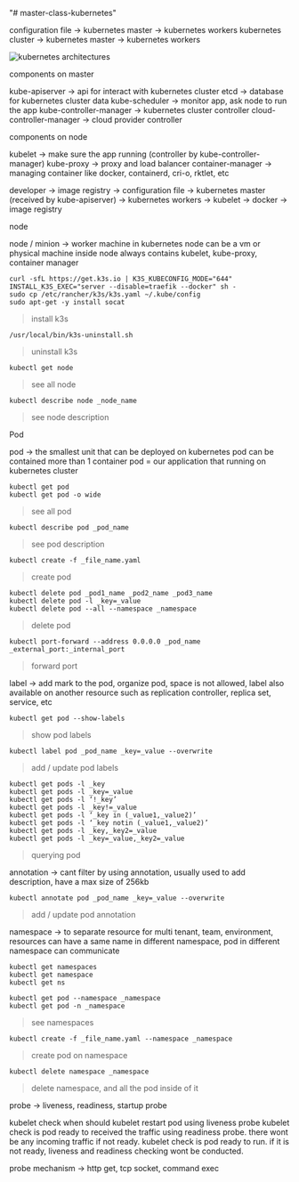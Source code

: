 "# master-class-kubernetes"

configuration file -> kubernetes master -> kubernetes workers
kubernetes cluster -> kubernetes master -> kubernetes workers

![kubernetes architectures](https://kubernetes.io/images/docs/kubernetes-cluster-architecture.svg)

components on master 

kube-apiserver -> api for interact with kubernetes cluster
etcd -> database for kubernetes cluster data
kube-scheduler -> monitor app, ask node to run the app
kube-controller-manager -> kubernetes cluster controller
cloud-controller-manager -> cloud provider controller

components on node

kubelet -> make sure the app running (controller by kube-controller-manager)
kube-proxy -> proxy and load balancer
container-manager -> managing container like docker, containerd, cri-o, rktlet, etc

developer -> image registry -> configuration file -> kubernetes master (received by kube-apiserver) -> kubernetes workers -> kubelet -> docker -> image registry

node

node / minion -> worker machine in kubernetes
node can be a vm or physical machine
inside node always contains kubelet, kube-proxy, container manager


```
curl -sfL https://get.k3s.io | K3S_KUBECONFIG_MODE="644" INSTALL_K3S_EXEC="server --disable=traefik --docker" sh -
sudo cp /etc/rancher/k3s/k3s.yaml ~/.kube/config
sudo apt-get -y install socat
```

> install k3s

```
/usr/local/bin/k3s-uninstall.sh
```

> uninstall k3s

```
kubectl get node
```

> see all node

```
kubectl describe node _node_name
```

> see node description

Pod

pod -> the smallest unit that can be deployed on kubernetes
pod can be contained more than 1 container
pod = our application that running on kubernetes cluster


```
kubectl get pod
kubectl get pod -o wide
```

> see all pod

```
kubectl describe pod _pod_name
```

> see pod description

```
kubectl create -f _file_name.yaml
```

> create pod

```
kubectl delete pod _pod1_name _pod2_name _pod3_name
kubectl delete pod -l _key=_value
kubectl delete pod --all --namespace _namespace
```

> delete pod

```
kubectl port-forward --address 0.0.0.0 _pod_name _external_port:_internal_port 
```

> forward port

label -> add mark to the pod, organize pod, space is not allowed, label also available on another resource such as replication controller, replica set, service, etc

```
kubectl get pod --show-labels
```

> show pod labels


```
kubectl label pod _pod_name _key=_value --overwrite
```

> add / update pod labels

```
kubectl get pods -l _key
kubectl get pods -l _key=_value
kubectl get pods -l ‘!_key’
kubectl get pods -l _key!=_value
kubectl get pods -l ‘_key in (_value1,_value2)’
kubectl get pods -l ‘_key notin (_value1,_value2)’
kubectl get pods -l _key,_key2=_value
kubectl get pods -l _key=_value,_key2=_value
```

> querying pod

annotation -> cant filter by using annotation, usually used to add description, have a max size of 256kb


```
kubectl annotate pod _pod_name _key=_value --overwrite
```

> add / update pod annotation

namespace -> to separate resource for multi tenant, team, environment, resources can have a same name in different namespace, pod in different namespace can communicate

```
kubectl get namespaces
kubectl get namespace
kubectl get ns

kubectl get pod --namespace _namespace
kubectl get pod -n _namespace
```

> see namespaces

```
kubectl create -f _file_name.yaml --namespace _namespace
```

> create pod on namespace

```
kubectl delete namespace _namespace
```

> delete namespace, and all the pod inside of it

probe -> liveness, readiness, startup probe

kubelet check when should kubelet restart pod using liveness probe
kubelet check is pod ready to received the traffic using readiness probe. there wont be any incoming traffic if not ready.
kubelet check is pod ready to run. if it is not ready, liveness and readiness checking wont be conducted.

probe mechanism -> http get, tcp socket, command exec
